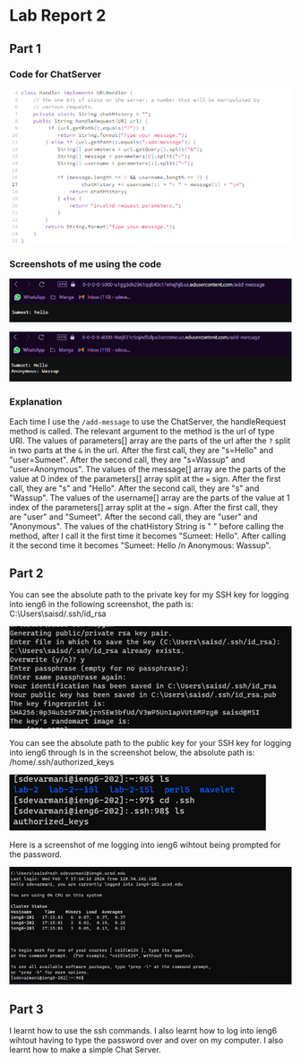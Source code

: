 # Lab Report 2

## Part 1

### Code for ChatServer
![Image](kkk.png)

### Screenshots of me using the code

![Image](1.png)

![Image](kk.png)

### Explanation
Each time I use the `/add-message` to use the ChatServer, the handleRequest method is called. The relevant argument to the method is the url of type URI.
The values of parameters[] array are the parts of the url after the `?` split in two parts at the `&` in the url.
After the first call, they are "s=Hello" and "user=Sumeet".
After the second call, they are "s=Wassup" and "user=Anonymous".
The values of the message[] array are the parts of the value at 0 index of the parameters[] array split at the `=` sign.
After the first call, they are "s" and "Hello".
After the second call, they are "s" and "Wassup".
The values of the username[] array are the parts of the value at 1 index of the parameters[] array split at the `=` sign.
After the first call, they are "user" and "Sumeet".
After the second call, they are "user" and "Anonymous".
The values of the chatHistory String is " " before calling the method, after I call it the first time it becomes "Sumeet: Hello". After calling it the second time it becomes "Sumeet: Hello /n Anonymous: Wassup".

## Part 2
You can see the absolute path to the private key for my SSH key for logging into ieng6 in the following screenshot, the path is: C:\Users\saisd/.ssh/id_rsa

![Image](lll.png)

You can see the absolute path to the public key for your SSH key for logging into ieng6 through ls in the screenshot below, the absolute path is: /home/.ssh/authorized_keys

![Image](lv.png)

Here is a screenshot of me logging into ieng6 wihtout being prompted for the password.

![Image](ll.png)

## Part 3
I learnt how to use the ssh commands. I also learnt how to log into ieng6 wihtout having to type the password over and over on my computer. I also learnt how to make a simple Chat Server.
